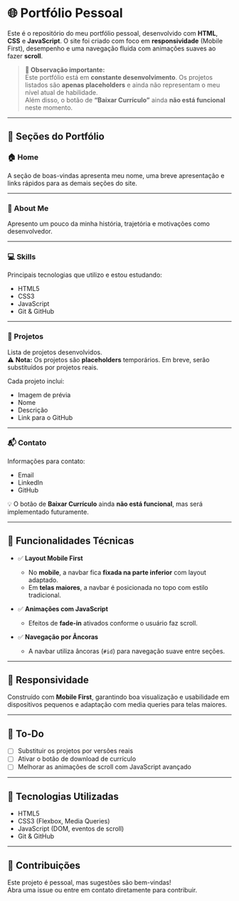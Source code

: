 # 🌐 Portfólio Pessoal

Este é o repositório do meu portfólio pessoal, desenvolvido com **HTML**, **CSS** e **JavaScript**. O site foi criado com foco em **responsividade** (Mobile First), desempenho e uma navegação fluida com animações suaves ao fazer **scroll**.

> **🚧 Observação importante:**  
> Este portfólio está em **constante desenvolvimento**. Os projetos listados são **apenas placeholders** e ainda não representam o meu nível atual de habilidade.  
> Além disso, o botão de **“Baixar Currículo”** ainda **não está funcional** neste momento.

---

## 🔗 Seções do Portfólio

### 🏠 Home
A seção de boas-vindas apresenta meu nome, uma breve apresentação e links rápidos para as demais seções do site.

---

### 👤 About Me
Apresento um pouco da minha história, trajetória e motivações como desenvolvedor.

---

### 💻 Skills
Principais tecnologias que utilizo e estou estudando:

- HTML5
- CSS3
- JavaScript
- Git & GitHub

---

### 📂 Projetos
Lista de projetos desenvolvidos.  
⚠️ **Nota:** Os projetos são **placeholders** temporários. Em breve, serão substituídos por projetos reais.

Cada projeto inclui:
- Imagem de prévia
- Nome
- Descrição
- Link para o GitHub

---

### 📬 Contato
Informações para contato:

- Email  
- LinkedIn  
- GitHub  

💡 O botão de **Baixar Currículo** ainda **não está funcional**, mas será implementado futuramente.

---

## 🔧 Funcionalidades Técnicas

- ✅ **Layout Mobile First**  
  - No **mobile**, a navbar fica **fixada na parte inferior** com layout adaptado.  
  - Em **telas maiores**, a navbar é posicionada no topo com estilo tradicional.

- ✅ **Animações com JavaScript**  
  - Efeitos de **fade-in** ativados conforme o usuário faz scroll.

- ✅ **Navegação por Âncoras**  
  - A navbar utiliza âncoras (`#id`) para navegação suave entre seções.

---

## 📱 Responsividade

Construído com **Mobile First**, garantindo boa visualização e usabilidade em dispositivos pequenos e adaptação com media queries para telas maiores.

---

## 📌 To-Do

- [ ] Substituir os projetos por versões reais
- [ ] Ativar o botão de download de currículo
- [ ] Melhorar as animações de scroll com JavaScript avançado

---

## 🧪 Tecnologias Utilizadas

- HTML5  
- CSS3 (Flexbox, Media Queries)  
- JavaScript (DOM, eventos de scroll)  
- Git & GitHub

---

## 🤝 Contribuições

Este projeto é pessoal, mas sugestões são bem-vindas!  
Abra uma issue ou entre em contato diretamente para contribuir.
